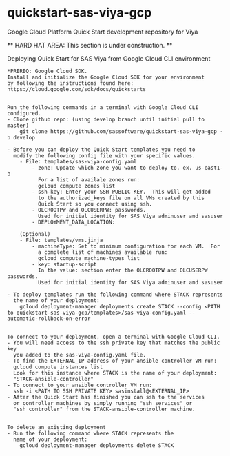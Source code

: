 # quickstart-sas-viya-gcp

Google Cloud Platform Quick Start development repository for Viya


** HARD HAT AREA: This section is under construction. **

Deploying Quick Start for SAS Viya from Google Cloud CLI environment
    
    *PREREQ: Google Cloud SDK.  
    Install and initialize the Google Cloud SDK for your environment 
    by following the instructions found here: 
    https://cloud.google.com/sdk/docs/quickstarts
     
     
    Run the following commands in a terminal with Google Cloud CLI
    configured.
    - Clone github repo: (using develop branch until initial pull to master)
        git clone https://github.com/sassoftware/quickstart-sas-viya-gcp -b develop

    - Before you can deploy the Quick Start templates you need to 
      modify the following config file with your specific values.
        - File: templates/sas-viya-config.yaml
            - zone: Update which zone you want to deploy to. ex. us-east1-b  
              For a list of availale zones run:
              gcloud compute zones list
            - ssh-key: Enter your SSH PUBLIC KEY.  This will get added 
              to the authorized_keys file on all VMs created by this 
              Quick Start so you connect using ssh.
            - OLCROOTPW and OLCUSERPW: passwords.
              Used for initial identity for SAS Viya adminuser and sasuser
            - DEPLOYMENT_DATA_LOCATION:
              
        (Optional)
        - File: templates/vms.jinja
            - machineType: Set to minimum configuration for each VM.  For 
              a complete list of machines available run: 
              gcloud compute machine-types list
            - key: startup-script
              In the value: section enter the OLCROOTPW and OLCUSERPW passwords.
              Used for initial identity for SAS Viya adminuser and sasuser
              
    - To deploy templates run the following command where STACK represents
      the name of your deployment:  
        gcloud deployment-manager deployments create STACK --config <PATH to quickstart-sas-viya-gcp/templates>/sas-viya-config.yaml --automatic-rollback-on-error
    
    
    To connect to your deployment, open a terminal with Google Cloud CLI.
    - You will need access to the ssh private key that matches the public key 
      you added to the sas-viya-config.yaml file.
    - To find the EXTERNAL_IP address of your ansible controller VM run:
      gcloud compute instances list
      Look for this instance where STACK is the name of your deployment:
      "STACK-ansible-controller"
    - To connect to your ansible controller VM run:
      ssh -i <PATH TO SSH PRIVATE KEY> sasinstall@<EXTERNAL_IP>
    - After the Quick Start has finished you can ssh to the services
      or controller machines by simply running "ssh services" or 
      "ssh controller" from the STACK-ansible-controller machine.


    To delete an existing deployment
    - Run the following command where STACK represents the 
      name of your deployment:  
        gcloud deployment-manager deployments delete STACK
    